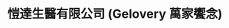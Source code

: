 ---
title: "愷達生醫有限公司 (Gelovery 萬家饗念)"
description: "愷達生醫有限公司 (Gelovery 萬家饗念)"
layout: shop
keywords:
  - 美食競賽
  - 台灣美食
  - 美食精選
datePublished: "2025-06-30"
dateModified: "2025-07-03"
city: ""
district: ""
address: ""
phone: ""
geo: ""
google_map: ""
footinder: ""
official: "https://www.gelovery.com/zh"
award:
  - name: "台北國際牛肉麵節"
    year: "2024"
    entries:
      - group: "調理包組"
        cooking_style: "紅燒"
        rank: ""

---